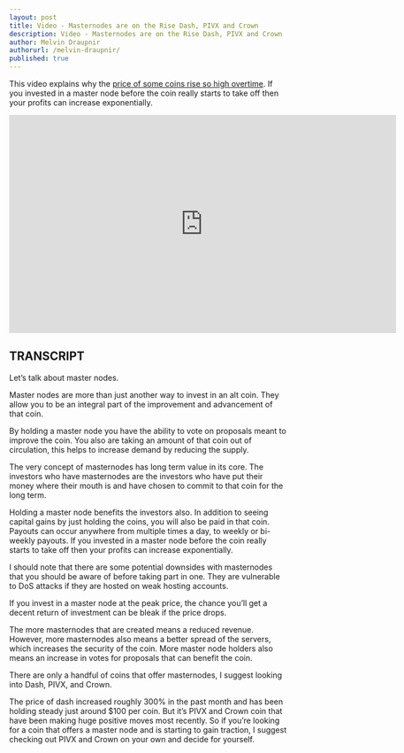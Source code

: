 ```yaml
---
layout: post
title: Video - Masternodes are on the Rise Dash, PIVX and Crown
description: Video - Masternodes are on the Rise Dash, PIVX and Crown
author: Melvin Draupnir
authorurl: /melvin-draupnir/ 
published: true
---
```


<p>This video explains why the <a href="/modeling-bitcoin-price/">price of some coins rise so high overtime</a>. If you invested in a master node before the coin really starts to take off then your profits can increase exponentially.</p>

<center><iframe width="700" height="394" src="https://www.youtube.com/embed/Ky44sOBh7Ig" frameborder="0" allowfullscreen></iframe></center>

<h2>TRANSCRIPT</h2>

Let’s talk about master nodes. 

Master nodes are more than just another way to invest in an alt coin. They allow you to be an integral part of the improvement and advancement of that coin. 

By holding a master node you have the ability to vote on proposals meant to improve the coin. You also are taking an amount of that coin out of circulation, this helps to increase demand by reducing the supply.

The very concept of masternodes has long term value in its core. The investors who have masternodes are the investors who have put their money where their mouth is and have chosen to commit to that coin for the long term. 

Holding a master node benefits the investors also. In addition to seeing capital gains by just holding the coins, you will also be paid in that coin. Payouts can occur anywhere from multiple times a day, to weekly or bi-weekly payouts. If you invested in a master node before the coin really starts to take off then your profits can increase exponentially.

I should note that there are some potential downsides with masternodes that you should be aware of before taking part in one.
They are vulnerable to DoS attacks if they are hosted on weak hosting accounts.

If you invest in a master node at the peak price, the chance you’ll get a decent return of investment can be bleak if the price drops.

The more masternodes that are created means a reduced revenue. However, more masternodes also means a better spread of the servers, which increases the security of the coin. More master node holders also means an increase in votes for proposals that can benefit the coin.

There are only a handful of coins that offer masternodes, I suggest looking into Dash, PIVX, and Crown.

The price of dash increased roughly 300% in the past month and has been holding steady just around $100 per coin. But it’s PIVX and Crown coin that have been making huge positive moves most recently. So if you’re looking for a coin that offers a master node and is starting to gain traction, I suggest checking out PIVX and Crown on your own and decide for yourself.
